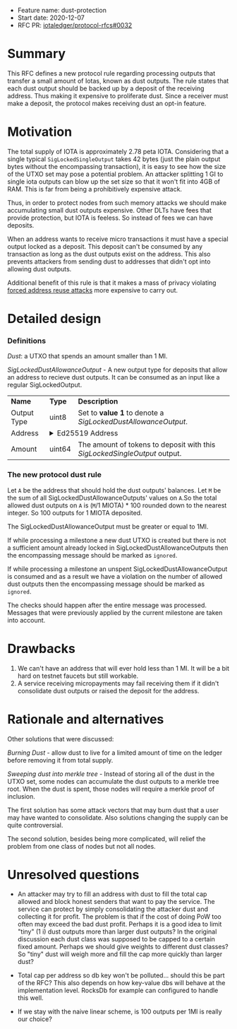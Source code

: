 + Feature name: dust-protection
+ Start date: 2020-12-07
+ RFC PR: [iotaledger/protocol-rfcs#0032](https://github.com/iotaledger/protocol-rfcs/pull/0032)


# Summary

This RFC defines a new protocol rule regarding processing outputs that transfer a small amount of Iotas, known as dust outputs. The rule states that each dust output should be backed up by a deposit of the receiving address. Thus making it expensive to proliferate dust. Since a receiver must make a deposit, the protocol makes receiving dust an opt-in feature.

# Motivation

The total supply of IOTA is approximately 2.78 peta IOTA. Considering that a single typical `SigLockedSingleOutput` takes 42 bytes (just the plain output bytes without the encompassing transaction), it is easy to see how the size of the UTXO set may pose a potential problem. An attacker splitting 1 GI to single iota outputs can blow up the set size so that it won't fit into 4GB of RAM. This is far from being a prohibitively expensive attack.

Thus, in order to protect nodes from such memory attacks we should make accumulating small dust outputs expensive. Other DLTs have fees that provide protection, but IOTA is feeless. So instead of fees we can have deposits. 

When an address wants to receive micro transactions it must have a special output locked as a deposit. This deposit can't be consumed by any transaction as long as the dust outputs exist on the address. This also prevents attackers from sending dust to addresses that didn't opt into allowing dust outputs.

Additional benefit of this rule is that it makes a mass of privacy violating [forced address reuse attacks](https://en.bitcoin.it/wiki/Privacy#Forced_address_reuse) more expensive to carry out.


# Detailed design

### Definitions

*Dust*: a UTXO that spends an amount smaller than 1 MI.

*SigLockedDustAllowanceOutput* - A new output type for deposits that allow an address to recieve dust outputs. It can be consumed as an input like a regular SigLockedOutput.

<table>
                                    <tr>
                                        <td><b>Name</b></td>
                                        <td><b>Type</b></td>
                                        <td><b>Description</b></td>
                                    </tr>
                                    <tr>
                                        <td>Output Type</td>
                                        <td>uint8</td>
                                        <td>
                                            Set to <strong>value 1</strong> to denote a <i>SigLockedDustAllowanceOutput</i>.
                                        </td>
                                    </tr>
                                    <tr>
                                        <td valign="top">Address </td>
                                        <td colspan="2">
                                                                     <details>
                                                <summary>Ed25519 Address</summary>
                                                <table>
                                                    <tr>
                                                        <td><b>Name</b></td>
                                                        <td><b>Type</b></td>
                                                        <td><b>Description</b></td>
                                                    </tr>
                                                    <tr>
                                                        <td>Address Type</td>
                                                        <td>uint8</td>
                                                        <td>
                                                            Set to <strong>value 1</strong> to denote an <i>Ed25519 Address</i>.
                                                        </td>
                                                    </tr>
                                                    <tr>
                                                        <td>Address</td>
                                                        <td>Array&lt;byte&gt;[32]</td>
                                                        <td>The raw bytes of the Ed25519 address which is a BLAKE2b-256 hash of the Ed25519 public key.</td>
                                                    </tr>
                                                </table>
                                            </details>
                                        </td>
                                    </tr>
                                    <tr>
                                        <td>Amount</td>
                                        <td>uint64</td>
                                        <td>The amount of tokens to deposit with this <i>SigLockedSingleOutput</i> output.</td>
                                    </tr>
                                </table>


### The new protocol dust rule

Let `A` be the address that should hold the dust outputs' balances. Let `M` be the sum of all SigLockedDustAllowanceOutputs' values on `A`.So the total allowed dust outputs on `A` is (`M`/1 MIOTA) * 100 rounded down to the nearest integer. So 100 outputs for 1 MIOTA deposited.

The SigLockedDustAllowanceOutput must be greater or equal to 1MI.

If while processing a milestone a new dust UTXO is created but there is not a sufficient amount already locked in SigLockedDustAllowanceOutputs then the encompassing message should be marked as `ignored`.

If while processing a milestone an unspent SigLockedDustAllowanceOutput is consumed and as a result we have a violation on the number of allowed dust outputs then the encompassing message should be marked as `ignored`.

The checks should happen after the entire message was processed. Messages that were previously applied by the current milestone are taken into account.


# Drawbacks

1. We can't have an address that will ever hold less than 1 MI. It will be a bit hard on testnet faucets but still workable.
2. A service receiving micropayments may fail receiving them if it didn't consolidate dust outputs or raised the deposit for the address.

# Rationale and alternatives

Other solutions that were discussed:

*Burning Dust* - allow dust to live for a limited amount of time on the ledger before removing it from total supply.

*Sweeping dust into merkle tree* - Instead of storing all of the dust in the UTXO set, some nodes can accumulate the dust outputs to a merkle tree root. When the dust is spent, those nodes will require a merkle proof of inclusion.

The first solution has some attack vectors that may burn dust that a user may have wanted to consolidate. Also solutions changing the supply can be quite controversial.

The second solution, besides being more complicated, will relief the problem from one class of nodes but not all nodes.


# Unresolved questions

- An attacker may try to fill an address with dust to fill the total cap allowed and block honest senders that want to pay the service. The service can protect by simply consolidating the attacker dust and collecting it for profit. The problem is that if the cost of doing PoW too often may exceed the bad dust profit. Perhaps it is a good idea to limit "tiny" (1 i) dust outputs more than larger dust outputs? In the original discussion each dust class was supposed to be capped to a certain fixed amount. Perhaps we should give weights to different dust classes? So "tiny" dust will weigh more and fill the cap more quickly than larger dust?

- Total cap per address so db key won't be polluted... should this be part of the RFC? This also depends on how key-value dbs will behave at the implementation level. RocksDb for example can configured to handle this well.

- If we stay with the naive linear scheme, is 100 outputs per 1MI is really our choice?